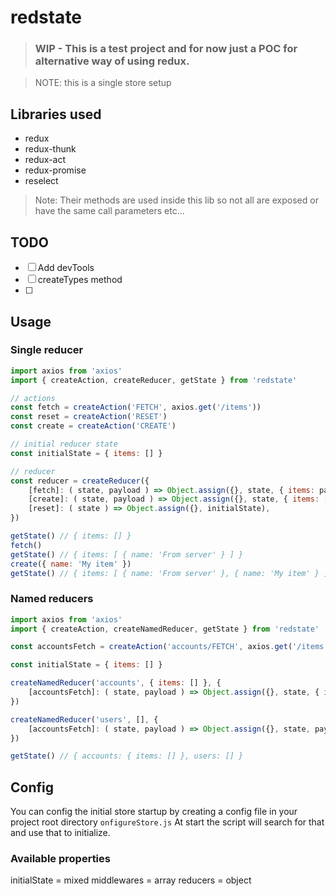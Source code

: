 # redstate

> ### WIP - This is a test project and for now just a POC for alternative way of using redux.

> NOTE: this is a single store setup

## Libraries used

- redux
- redux-thunk
- redux-act
- redux-promise
- reselect

> Note: Their methods are used inside this lib so not all are exposed or have the same call parameters etc...

## TODO

- [ ] Add devTools
- [ ] createTypes method
- [ ] 

## Usage

### Single reducer 

```js
import axios from 'axios'
import { createAction, createReducer, getState } from 'redstate'

// actions
const fetch = createAction('FETCH', axios.get('/items'))
const reset = createAction('RESET')
const create = createAction('CREATE')

// initial reducer state
const initialState = { items: [] }

// reducer
const reducer = createReducer({
	[fetch]: ( state, payload ) => Object.assign({}, state, { items: payload }),
	[create]: ( state, payload ) => Object.assign({}, state, { items: [ ...state.items, payload ] }),
	[reset]: ( state ) => Object.assign({}, initialState),
})

getState() // { items: [] }
fetch()
getState() // { items: [ { name: 'From server' } ] }
create({ name: 'My item' })
getState() // { items: [ { name: 'From server' }, { name: 'My item' } ] }
```

### Named reducers 

```js
import axios from 'axios'
import { createAction, createNamedReducer, getState } from 'redstate'

const accountsFetch = createAction('accounts/FETCH', axios.get('/items'))

const initialState = { items: [] }

createNamedReducer('accounts', { items: [] }, {
	[accountsFetch]: ( state, payload ) => Object.assign({}, state, { items: payload }),
})

createNamedReducer('users', [], {
	[accountsFetch]: ( state, payload ) => Object.assign({}, state, payload ),
})

getState() // { accounts: { items: [] }, users: [] }
```

## Config

You can config the initial store startup by creating a config file in your project root directory `onfigureStore.js` At start the script will search for that and use that to initialize.

### Available properties

initialState = mixed
middlewares = array
reducers = object
